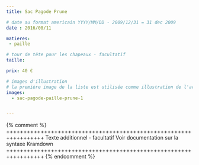```yaml
---
title: Sac Pagode Prune

# date au format americain YYYY/MM/DD - 2009/12/31 = 31 dec 2009
date : 2016/08/11

matieres:
 - paille

# tour de tête pour les chapeaux - facultatif
taille:

prix: 40 €

# images d'illustration
# la première image de la liste est utilisée comme illustration de l'article dans les pages de listing.
images:
  - sac-pagode-paille-prune-1


---
```

{% comment %} +++++++++++++++++++++++++++++++++++++++++++++++++++++++++++++++++
              Texte additionnel - facultatif
              Voir documentation sur la syntaxe Kramdown
+++++++++++++++++++++++++++++++++++++++++++++++++++++++++++++++++ {% endcomment %}
